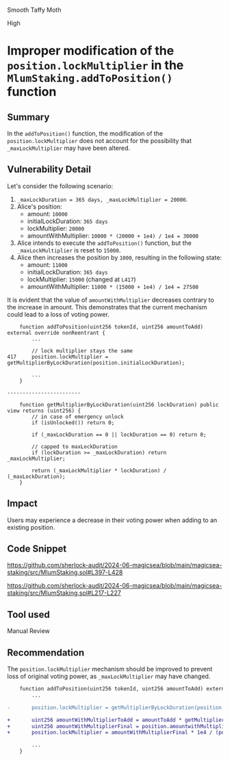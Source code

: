 Smooth Taffy Moth

High

# Improper modification of the `position.lockMultiplier` in the `MlumStaking.addToPosition()` function

## Summary

In the `addToPosition()` function, the modification of the `position.lockMultiplier` does not account for the possibility that `_maxLockMultiplier` may have been altered.

## Vulnerability Detail

Let's consider the following scenario: 
1. `_maxLockDuration = 365 days, _maxLockMultiplier = 20000`.
2. Alice's position: 
    - amount: `10000`
    - initialLockDuration: `365 days`
    - lockMultiplier: `20000`
    - amountWithMultiplier: `10000 * (20000 + 1e4) / 1e4 = 30000`
3. Alice intends to execute the `addToPosition()` function, but the `_maxLockMultiplier` is reset to `15000`. 
4. Alice then increases the position by `1000`, resulting in the following state: 
    - amount: `11000`
    - initialLockDuration: `365 days`
    - lockMultiplier: `15000` (changed at `L417`) 
    - amountWithMultiplier: `11000 * (15000 + 1e4) / 1e4 = 27500`

It is evident that the value of `amountWithMultiplier` decreases contrary to the increase in amount. This demonstrates that the current mechanism could lead to a loss of voting power.

```solidity
    function addToPosition(uint256 tokenId, uint256 amountToAdd) external override nonReentrant {
        ...

        // lock multiplier stays the same
417     position.lockMultiplier = getMultiplierByLockDuration(position.initialLockDuration);

        ...
    }

------------------------

    function getMultiplierByLockDuration(uint256 lockDuration) public view returns (uint256) {
        // in case of emergency unlock
        if (isUnlocked()) return 0;

        if (_maxLockDuration == 0 || lockDuration == 0) return 0;

        // capped to maxLockDuration
        if (lockDuration >= _maxLockDuration) return _maxLockMultiplier;

        return (_maxLockMultiplier * lockDuration) / (_maxLockDuration);
    }
```

## Impact

Users may experience a decrease in their voting power when adding to an existing position.

## Code Snippet

https://github.com/sherlock-audit/2024-06-magicsea/blob/main/magicsea-staking/src/MlumStaking.sol#L397-L428

https://github.com/sherlock-audit/2024-06-magicsea/blob/main/magicsea-staking/src/MlumStaking.sol#L217-L227

## Tool used

Manual Review

## Recommendation

The `position.lockMultiplier` mechanism should be improved to prevent loss of original voting power, as `_maxLockMultiplier` may have changed.

```diff
    function addToPosition(uint256 tokenId, uint256 amountToAdd) external override nonReentrant {
        ...

-       position.lockMultiplier = getMultiplierByLockDuration(position.initialLockDuration);

+       uint256 amountWithMultiplierToAdd = amountToAdd * getMultiplierByLockDuration(position.initialLockDuration);
+       uint256 amountWithMultiplierFinal = position.amountwithMultiplier + amountWithMultiplierToAdd;
+       position.lockMultiplier = amountWithMultiplierFinal * 1e4 / (position.amount + amountToAdd) - 1e4;

        ...
    }
```